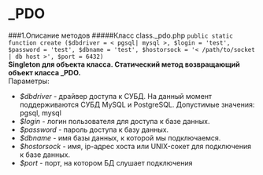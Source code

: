 _PDO
====
###1.Описание методов
#####Класс class._pdo.php
`public static function create ($dbdriver = < pgsql| mysql >, $login = 'test', $password = 'test', $dbname = 'test', $hostorsock = '< /path/to/socket | db host >', $port = 6432)`   
**Singleton для объекта класса. Статический метод возвращающий объект класса _PDO.**  
Параметры:
* *$dbdriver* - драйвер доступа к СУБД. На данный момент поддерживаются СУБД MySQL и PostgreSQL. 
Допустимые значения: pgsql, mysql
* *$login* - логин пользователя для доступа к базе данных.
* *$password* - пароль доступа к базу данных.
* *$dbname* - имя базы данных, к которой мы подключаемся.
* *$hostorsock* - имя, ip-адрес хоста или UNIX-сокет для подключения к базе данных.
* *$port* - порт, на котором БД слушает подключения

